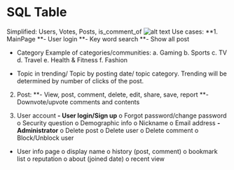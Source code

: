 # SQL Table
Simplified: Users, Votes, Posts, is_comment_of
![alt text](https://github.com/e0895846/TIC2601_Team4/blob/main/ReadMe%20Related/Full%20Schema%20Table.jpg?raw=true)
Use cases:
**1.	MainPage 
**-	User login
**-	Key word search
**-	Show all post
-	Category
Example of categories/communities:
a.	Gaming
b.	Sports
c.	TV
d.	Travel
e.	Health & Fitness
f.	Fashion

-	Topic in trending/ Topic by posting date/ topic category. Trending will be determined by number of clicks of the post.


2.	Post:
**-	View, post, comment, delete, edit, share, save, report
**-	Downvote/upvote comments and contents

3.	User account
**-	User login/Sign up**
o	Forgot password/change password
o	Security question
o	Demographic info
o	Nickname
o	Email address
**-	Administrator**
o	Delete post
o	Delete user
o	Delete comment
o	Block/Unblock user

-	User info page
o	display name
o	history (post, comment)
o	bookmark list
o	reputation
o	about (joined date)
o	recent view
